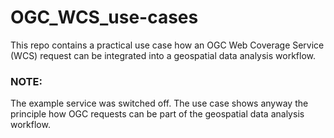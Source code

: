 # OGC_WCS_use-cases
This repo contains a practical use case how an OGC Web Coverage Service (WCS) request can be integrated into a geospatial data analysis workflow.

### NOTE: <br>
The example service was switched off. The use case shows anyway the principle how OGC requests can be part of the geospatial data analysis workflow.
